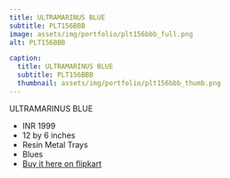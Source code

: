 ```yaml
---
title: ULTRAMARINUS BLUE
subtitle: PLT156BBB
image: assets/img/portfolio/plt156bbb_full.png
alt: PLT156BBB

caption:
  title: ULTRAMARINUS BLUE
  subtitle: PLT156BBB
  thumbnail: assets/img/portfolio/plt156bbb_thumb.png
---
```


ULTRAMARINUS BLUE

- INR 1999
- 12 by 6 inches
- Resin Metal Trays
- Blues
- [Buy it here on flipkart](https://www.flipkart.com/avnika-bhandari-gold-plated-decorative-platter/p/itm959fd6b5aab80?pid=DEPGKDGY6X2SJJWV)